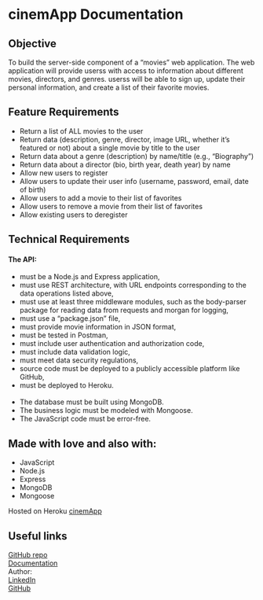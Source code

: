


  <h1 class="text-center ">cinemApp Documentation</h1>
  
  <h2>Objective</h2>

  <p class="text-center w-75 m-auto mb-3 mt-3">To build the server-side component of a “movies” web application. The web
    application will provide userss with access to information about different
    movies, directors, and genres. userss will be able to sign up, update their
    personal information, and create a list of their favorite movies.
  </p>
  
   <h2>Feature Requirements</h2>
   
   <ul>
  <li>Return a list of ALL movies to the user</li>
  <li>Return data (description, genre, director, image URL, whether it’s featured or not) about a single movie by title to the user</li>
  <li>Return data about a genre (description) by name/title (e.g., “Biography”)</li>
  <li>Return data about a director (bio, birth year, death year) by name</li>
  <li>Allow new users to register</li>
  <li>Allow users to update their user info (username, password, email, date of birth)</li>
  <li>Allow users to add a movie to their list of favorites</li>
  <li>Allow users to remove a movie from their list of favorites</li>
  <li>Allow existing users to deregister</li>
  </ul>

  <h2>Technical Requirements</h2>
  
  <h4>The API:</h4>
  <ul>
  <li>must be a Node.js and Express application,</li>
  <li>must use REST architecture, with URL endpoints corresponding to the data operations listed above,</li>
  <li>must use at least three middleware modules, such as the body-parser package for reading data from requests and morgan for logging,</li>
  <li>must use a “package.json” file,</li>
  <li>must provide movie information in JSON format,</li>
  <li>must be tested in Postman,</li>
  <li>must include user authentication and authorization code,</li>
  <li>must include data validation logic,</li>
  <li>must meet data security regulations,</li>
  <li>source code must be deployed to a publicly accessible platform like GitHub,</li>
  <li>must be deployed to Heroku.</li>
  <br>
  <li>The database must be built using MongoDB.</li>
  <li>The business logic must be modeled with Mongoose.</li>
  <li>The JavaScript code must be error-free.</li>
  </ul>
  
 <h2>Made with love and also with:</h2>
 
 <ul>
  <li>JavaScript</li>
  <li>Node.js</li>
  <li>Express</li>
  <li>MongoDB</li>
  <li>Mongoose</li>
</ul>

Hosted on Heroku
[cinemApp](https://cinemapp-backend.herokuapp.com/)

<h2> Useful links</h2>

[GitHub repo](https://github.com/mihocsaszilard/cinemApp)<br>
[Documentation](https://cinemapp-backend.herokuapp.com/doocumentation)<br>
Author: <br>
[LinkedIn](https://www.linkedin.com/in/mihocsaszilard)<br>
[GitHub](https://github.com/mihocsaszilard)<br>

</body>

</html>
